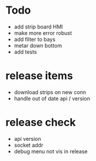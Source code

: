 ﻿# Todo

* add strip board HMI
* make more error robust
* add filter to bays
* metar down bottom
* add tests

# release items

* download strips on new conn
* handle out of date api / version


# release check
- api version
- socket addr
- debug menu not vis in release